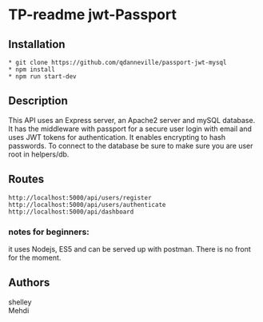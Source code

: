 # TP-readme jwt-Passport
## Installation

    * git clone https://github.com/qdanneville/passport-jwt-mysql
    * npm install
    * npm run start-dev

## Description
This API uses an Express server, an Apache2 server and mySQL database. 
It has the middleware with passport for a secure user login with email and uses JWT tokens for authentication.
It enables encrypting to hash passwords. To connect to the database be sure to make sure you are user root in helpers/db.


## Routes
    http://localhost:5000/api/users/register
    http://localhost:5000/api/users/authenticate
    http://localhost:5000/api/dashboard




### notes for beginners: 
  it uses Nodejs, ES5 and can be served up with postman. There is no front for the moment.

## Authors
shelley </br>
Mehdi
